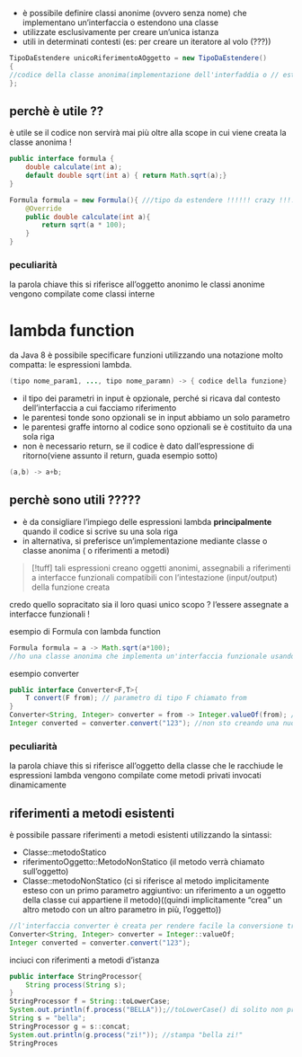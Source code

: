 - è possibile definire classi anonime (ovvero senza nome) che implementano un’interfaccia o estendono una classe
- utilizzate esclusivamente per creare un’unica istanza
- utili in determinati contesti (es: per creare un iteratore al volo (???))
```java
TipoDaEstendere unicoRiferimentoAOggetto = new TipoDaEstendere()
{
//codice della classe anonima(implementazione dell'interfaddia o // estensione della classe)
};
```
## perchè è utile ??
è utile se il codice non servirà mai più oltre alla scope in cui viene creata la classe anonima !
```java
public interface formula {
	double calculate(int a);
	default double sqrt(int a) { return Math.sqrt(a);}
}
```

```java
Formula formula = new Formula(){ ///tipo da estendere !!!!!! crazy !!!!!!!!
	@Override
	public double calculate(int a){
		return sqrt(a * 100);
	}
}
```

### peculiarità
la parola chiave this si riferisce all’oggetto anonimo
le classi anonime vengono compilate come classi interne


# lambda function
da Java 8 è possibile specificare funzioni utilizzando una notazione molto compatta: le espressioni lambda.
```java
(tipo nome_param1, ..., tipo nome_paramn) -> { codice della funzione}
```
- il tipo dei parametri in input è opzionale, perché si ricava dal contesto dell’interfaccia a cui facciamo riferimento
- le parentesi tonde sono opzionali se in input abbiamo un solo parametro
- le parentesi graffe intorno al codice sono opzionali se è costituito da una sola riga
- non è necessario return, se il codice è dato dall’espressione di ritorno(viene assunto il return, guada esempio sotto)
```java
(a,b) -> a+b;
```
## perchè sono utili ?????
- è da consigliare l’impiego delle espressioni lambda **principalmente** quando il codice si scrive su una sola riga
- in alternativa, si preferisce un’implementazione mediante classe o classe anonima ( o riferimenti a metodi)

>[!tuff] tali espressioni creano oggetti anonimi, assegnabili a riferimenti a interfacce funzionali compatibili con l’intestazione (input/output) della funzione creata

credo quello sopracitato sia il loro quasi unico scopo ? l’essere assegnate a interfacce funzionali !

esempio di Formula con lambda function
```java
Formula formula = a -> Math.sqrt(a*100);
//ho una classe anonima che implementa un'interfaccia funzionale usando una lambda function per implementare il metodo astratto
```

esempio converter 
```java
public interface Converter<F,T>{
	T convert(F from); // parametro di tipo F chiamato from
}
Converter<String, Integer> converter = from -> Integer.valueOf(from); //ha senso...
Integer converted = converter.convert("123"); //non sto creando una nuova istanza di converter, sto utilizzando l'unica istanza per creare un oggetto di tipo Integer ! fun !!!!!!!!!! fuck
```

### peculiarità
la parola chiave this si riferisce all’oggetto della classe che le racchiude
le espressioni lambda vengono compilate come metodi privati invocati dinamicamente

## riferimenti a metodi esistenti
è possibile passare riferimenti a metodi esistenti utilizzando la sintassi:
- Classe::metodoStatico
- riferimentoOggetto::MetodoNonStatico (il metodo verrà chiamato sull’oggetto)
- Classe::metodoNonStatico (ci si riferisce al metodo implicitamente esteso con un primo parametro aggiuntivo: un riferimento a un oggetto della classe cui appartiene il metodo)((quindi implicitamente “crea” un altro metodo con un altro parametro in più, l’oggetto))
```java
//l'interfaccia converter è creata per rendere facile la conversione tra 2 tipi
Converter<String, Integer> converter = Integer::valueOf;
Integer converted = converter.convert("123");
```
inciuci con riferimenti  a metodi d’istanza
```java
public interface StringProcessor{
	String process(String s);
}
StringProcessor f = String::toLowerCase;
System.out.println(f.process("BELLA"));//toLowerCase() di solito non prende parametri !!! 
String s = "bella";
StringProcessor g = s::concat;
System.out.println(g.process("zi!")); //stampa "bella zi!"
StringProces

```